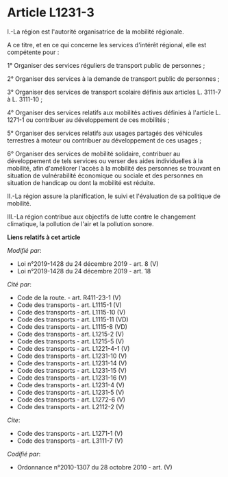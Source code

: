 # Article L1231-3

I.-La région est l'autorité organisatrice de la mobilité régionale. 

A ce titre, et en ce qui concerne les services d'intérêt régional, elle est compétente pour : 

1° Organiser des services réguliers de transport public de personnes ; 

2° Organiser des services à la demande de transport public de personnes ; 

3° Organiser des services de transport scolaire définis aux articles L. 3111-7 à L. 3111-10 ; 

4° Organiser des services relatifs aux mobilités actives définies à l'article L. 1271-1 ou contribuer au développement de ces
mobilités ; 

5° Organiser des services relatifs aux usages partagés des véhicules terrestres à moteur ou contribuer au développement de
ces usages ; 

6° Organiser des services de mobilité solidaire, contribuer au développement de tels services ou verser des aides
individuelles à la mobilité, afin d'améliorer l'accès à la mobilité des personnes se trouvant en situation de vulnérabilité
économique ou sociale et des personnes en situation de handicap ou dont la mobilité est réduite. 

II.-La région assure la planification, le suivi et l'évaluation de sa politique de mobilité. 

III.-La région contribue aux objectifs de lutte contre le changement climatique, la pollution de l'air et la pollution
sonore.

**Liens relatifs à cet article**

_Modifié par_:

  - Loi n°2019-1428 du 24 décembre 2019 - art. 8 (V)
  - Loi n°2019-1428 du 24 décembre 2019 - art. 18

_Cité par_:

  - Code de la route. - art. R411-23-1 (V)
  - Code des transports - art. L1115-1 (V)
  - Code des transports - art. L1115-10 (V)
  - Code des transports - art. L1115-11 (VD)
  - Code des transports - art. L1115-8 (VD)
  - Code des transports - art. L1215-2 (V)
  - Code des transports - art. L1215-5 (V)
  - Code des transports - art. L1221-4-1 (V)
  - Code des transports - art. L1231-10 (V)
  - Code des transports - art. L1231-14 (V)
  - Code des transports - art. L1231-15 (V)
  - Code des transports - art. L1231-16 (V)
  - Code des transports - art. L1231-4 (V)
  - Code des transports - art. L1231-5 (V)
  - Code des transports - art. L1272-6 (V)
  - Code des transports - art. L2112-2 (V)

_Cite_:

  - Code des transports - art. L1271-1 (V)
  - Code des transports - art. L3111-7 (V)

_Codifié par_:

  - Ordonnance n°2010-1307 du 28 octobre 2010 - art. (V)
